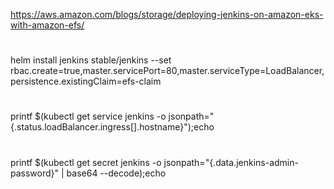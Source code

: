 https://aws.amazon.com/blogs/storage/deploying-jenkins-on-amazon-eks-with-amazon-efs/
#
helm install jenkins stable/jenkins --set rbac.create=true,master.servicePort=80,master.serviceType=LoadBalancer,persistence.existingClaim=efs-claim
#
printf $(kubectl get service jenkins -o jsonpath="{.status.loadBalancer.ingress[].hostname}");echo
#
printf $(kubectl get secret jenkins -o jsonpath="{.data.jenkins-admin-password}" | base64 --decode);echo
